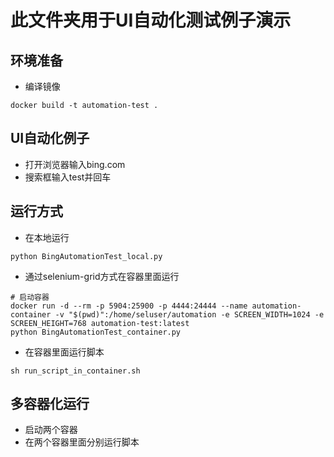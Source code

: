 # 此文件夹用于UI自动化测试例子演示
## 环境准备
- 编译镜像  
```docker
docker build -t automation-test .
```
## UI自动化例子
- 打开浏览器输入bing.com
- 搜索框输入test并回车

## 运行方式
- 在本地运行 
```shell script
python BingAutomationTest_local.py
```
- 通过selenium-grid方式在容器里面运行
```shell script
# 启动容器
docker run -d --rm -p 5904:25900 -p 4444:24444 --name automation-container -v "$(pwd)":/home/seluser/automation -e SCREEN_WIDTH=1024 -e SCREEN_HEIGHT=768 automation-test:latest
python BingAutomationTest_container.py
```

- 在容器里面运行脚本
```shell script
sh run_script_in_container.sh
```

## 多容器化运行
- 启动两个容器
- 在两个容器里面分别运行脚本

